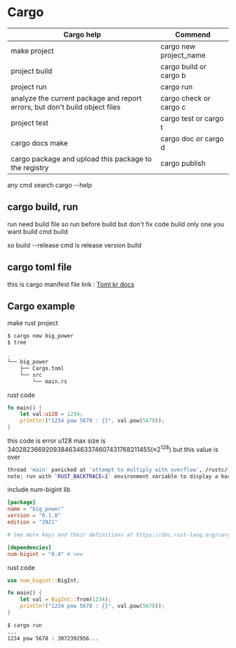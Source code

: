 # Cargo
|Cargo help |Commend|
|-|-|
|make project|cargo new project_name|
|project build|cargo build or cargo b|
|project run|cargo run|
|analyze the current package and report errors, but don't build object files|cargo check or cargo c|
|project test|cargo test or cargo t|
|cargo docs make|cargo doc or cargo d|
|cargo package and upload this package to the registry|cargo publish|


any cmd search cargo --help

## cargo build, run
run need build file so run before build but don't fix code build only one you want build cmd build

so build --release cmd is release version build

## cargo toml file
this is cargo manifest file link : [Toml kr docs](https://toml.io/ko)

## Cargo example

make rust project
```sh
$ cargo new big_power
$ tree

.
└── big_power
    ├── Cargo.toml
    └── src
        └── main.rs
```

rust code
```rust
fn main() {
    let val:u128 = 1234;
    println!("1234 pow 5678 : {}", val.pow(5678));
}
```

this code is error 
u128 max size is 340282366920938463463374607431768211455(&ap;2<sup>128</sup>) but this value is over
```sh
thread 'main' panicked at 'attempt to multiply with overflow', /rustc/fc594f15669680fa70d255faec3ca3fb507c3405/library/core/src/num/mod.rs:936:5
note: run with `RUST_BACKTRACE=1` environment variable to display a backtrace
```

include num-bigint lib

```toml
[package]
name = "big_power"
version = "0.1.0"
edition = "2021"

# See more keys and their definitions at https://doc.rust-lang.org/cargo/reference/manifest.html

[dependencies]
num-bigint = "0.4" # new
```

rust code
```rust
use num_bigint::BigInt;

fn main() {
    let val = BigInt::from(1234);
    println!("1234 pow 5678 : {}", val.pow(5678));
}
```


```sh
$ cargo run
...
1234 pow 5678 : 3072392956...
```